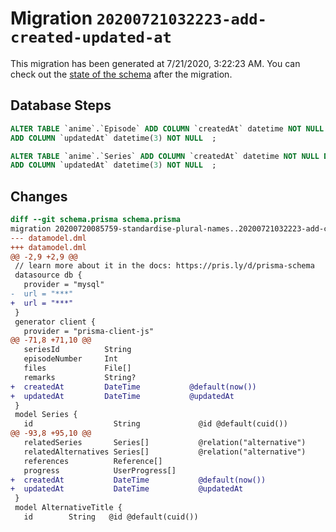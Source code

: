 # Migration `20200721032223-add-created-updated-at`

This migration has been generated at 7/21/2020, 3:22:23 AM.
You can check out the [state of the schema](./schema.prisma) after the migration.

## Database Steps

```sql
ALTER TABLE `anime`.`Episode` ADD COLUMN `createdAt` datetime NOT NULL DEFAULT CURRENT_TIMESTAMP ,
ADD COLUMN `updatedAt` datetime(3) NOT NULL  ;

ALTER TABLE `anime`.`Series` ADD COLUMN `createdAt` datetime NOT NULL DEFAULT CURRENT_TIMESTAMP ,
ADD COLUMN `updatedAt` datetime(3) NOT NULL  ;
```

## Changes

```diff
diff --git schema.prisma schema.prisma
migration 20200720085759-standardise-plural-names..20200721032223-add-created-updated-at
--- datamodel.dml
+++ datamodel.dml
@@ -2,9 +2,9 @@
 // learn more about it in the docs: https://pris.ly/d/prisma-schema
 datasource db {
   provider = "mysql"
-  url = "***"
+  url = "***"
 }
 generator client {
   provider = "prisma-client-js"
@@ -71,8 +71,10 @@
   seriesId          String
   episodeNumber     Int
   files             File[]
   remarks           String?
+  createdAt         DateTime           @default(now())
+  updatedAt         DateTime           @updatedAt
 }
 model Series {
   id                  String             @id @default(cuid())
@@ -93,8 +95,10 @@
   relatedSeries       Series[]           @relation("alternative")
   relatedAlternatives Series[]           @relation("alternative")
   references          Reference[]
   progress            UserProgress[]
+  createdAt           DateTime           @default(now())
+  updatedAt           DateTime           @updatedAt
 }
 model AlternativeTitle {
   id        String   @id @default(cuid())
```


